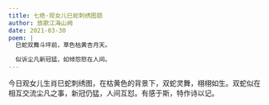 ```yaml
---
title: 七绝·观女儿巳蛇刺绣图题
author: 放歌江海山阙
date: 2021-03-30
poem: |
  巳蛇双舞斗坪前，草色枯黄杏月天。

  似诉尘凡新冠猛，如倾怨怒在人间。
---
```


今日观女儿生肖巳蛇刺绣图，在枯黄色的背景下，双蛇灵舞，栩栩如生。双蛇似在相互交流尘凡之事，新冠仍猛，人间互怼。有感于斯，特作诗以记。
